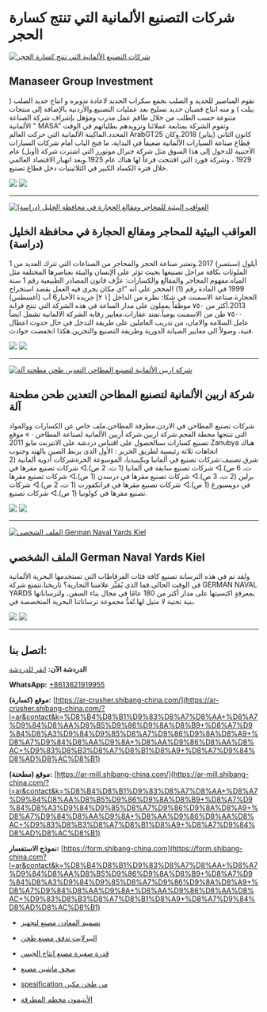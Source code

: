 # شركات التصنيع الألمانية التي تنتج كسارة الحجر

<a href="https://swt.shibang-china.com/?l=ar&img&k=%D8%B4%D8%B1%D9%83%D8%A7%D8%AA+%D8%A7%D9%84%D8%AA%D8%B5%D9%86%D9%8A%D8%B9+%D8%A7%D9%84%D8%A3%D9%84%D9%85%D8%A7%D9%86%D9%8A%D8%A9+%D8%A7%D9%84%D8%AA%D9%8A+%D8%AA%D9%86%D8%AA%D8%AC+%D9%83%D8%B3%D8%A7%D8%B1%D8%A9+%D8%A7%D9%84%D8%AD%D8%AC%D8%B1" target="_blank">![شركات التصنيع الألمانية التي تنتج كسارة الحجر](http://static.shibang-china.com/all-800x300/186.jpg)</a>

## Manaseer Group Investment
تقوم المناصير للحديد و الصلب بجمع سكراب الحديد لاعادة تدويره و انتاج حديد الصلب ( بيلت ) و منه انتاج قضبان حديد تسليح بعد عمليات التصنيع.والأردنية بالإضافة إلى منتجات متنوعة حسب الطلب من خلال طاقم عمل مدرب ومؤهل بإشراف شركة الصناعة الألمانية &quot; MASA&quot; وتقوم الشركة بمتابعة عملائنا وتزويدهم بطلباتهم في الوقت المحدد.الماكينة الألمانية التي حركت العالم ArabGT25 كانون الثاني (يناير) 2018.وكان قطاع صناعة السيارات الألمانية ضعيفاً في البداية، ما فتح الباب أمام شركات السيارات الأجنبية للدخول إلى هذا السوق مثل شركة جنرال موتورز التي اشترت شركة (أوبل) عام 1929 ، وشركة فورد التي افتتحت فرعاً لها هناك عام 1925.وبعد انهبار الاقتصاد العالمي خلال فترة الكساد الكبير في الثلاثينيات دخل قطاع تصنيع.


<a href="https://whatsapp.shibangsoft.com/WhatsApp.php" target="_blank" title="WhatsApp">![](http://static.shibang-china.com/icon/whatsapp.png)</a> <a href="https://swt.shibang-china.com/?l=ar&icon&k=%D8%B4%D8%B1%D9%83%D8%A7%D8%AA+%D8%A7%D9%84%D8%AA%D8%B5%D9%86%D9%8A%D8%B9+%D8%A7%D9%84%D8%A3%D9%84%D9%85%D8%A7%D9%86%D9%8A%D8%A9+%D8%A7%D9%84%D8%AA%D9%8A+%D8%AA%D9%86%D8%AA%D8%AC+%D9%83%D8%B3%D8%A7%D8%B1%D8%A9+%D8%A7%D9%84%D8%AD%D8%AC%D8%B1" target="_blank">![](http://static.shibang-china.com/icon/chat-ar.png)</a>

---

<a href="https://swt.shibang-china.com/?l=ar&img&k=%D8%B4%D8%B1%D9%83%D8%A7%D8%AA+%D8%A7%D9%84%D8%AA%D8%B5%D9%86%D9%8A%D8%B9+%D8%A7%D9%84%D8%A3%D9%84%D9%85%D8%A7%D9%86%D9%8A%D8%A9+%D8%A7%D9%84%D8%AA%D9%8A+%D8%AA%D9%86%D8%AA%D8%AC+%D9%83%D8%B3%D8%A7%D8%B1%D8%A9+%D8%A7%D9%84%D8%AD%D8%AC%D8%B1" target="_blank">![العواقب البيئية للمحاجر ومقالع الحجارة في محافظة الخليل (دراسة)](http://static.shibang-china.com/all-800x300/712.jpg)</a>

## العواقب البيئية للمحاجر ومقالع الحجارة في محافظة الخليل (دراسة)
1 أيلول (سبتمبر) 2017.وتعتبر صناعة الحجر والمحاجر من الصناعات التي تترك العديد من الملوثات بكافة مراحل تصنيعها بحيث تؤثر على الإنسان والبيئة بعناصرها المختلفة مثل المياه.مفهوم المحاجر والمقالع والكسارات: عرًّف قانون المصادر الطبيعية رقم 1 سنة 1999 في المادة رقم (1) المحجر على أنه &quot;اي مكان يجري فيه العمل بقصد استخراج الحجارة.صناعة الاسمنت في شكا: نظرة من الداخل [١ ٢] جريدة الأخبار6 آب (أغسطس) 2013.أكثر من ٧٥٠ موظفاً يعملون على مدار الساعة في هذه الشركة التي تنتج قرابة ٧٥٠٠ طن من الاسمنت يومياً.تمتد عقارات.معايير رقابة الشركة الالمانية تشمل ايضاً عامل السلامة والامان، من تدريب العاملين على طريقة التدخل في حال حدوث اعطال فنية، وصولاً الى معايير الصيانة الدورية وطريقة التصنيع والتخزين.هكذا انخفضت حوادث.


<a href="https://whatsapp.shibangsoft.com/WhatsApp.php" target="_blank" title="WhatsApp">![](http://static.shibang-china.com/icon/whatsapp.png)</a> <a href="https://swt.shibang-china.com/?l=ar&icon&k=%D8%B4%D8%B1%D9%83%D8%A7%D8%AA+%D8%A7%D9%84%D8%AA%D8%B5%D9%86%D9%8A%D8%B9+%D8%A7%D9%84%D8%A3%D9%84%D9%85%D8%A7%D9%86%D9%8A%D8%A9+%D8%A7%D9%84%D8%AA%D9%8A+%D8%AA%D9%86%D8%AA%D8%AC+%D9%83%D8%B3%D8%A7%D8%B1%D8%A9+%D8%A7%D9%84%D8%AD%D8%AC%D8%B1" target="_blank">![](http://static.shibang-china.com/icon/chat-ar.png)</a>

---

<a href="https://swt.shibang-china.com/?l=ar&img&k=%D8%B4%D8%B1%D9%83%D8%A7%D8%AA+%D8%A7%D9%84%D8%AA%D8%B5%D9%86%D9%8A%D8%B9+%D8%A7%D9%84%D8%A3%D9%84%D9%85%D8%A7%D9%86%D9%8A%D8%A9+%D8%A7%D9%84%D8%AA%D9%8A+%D8%AA%D9%86%D8%AA%D8%AC+%D9%83%D8%B3%D8%A7%D8%B1%D8%A9+%D8%A7%D9%84%D8%AD%D8%AC%D8%B1" target="_blank">![شركة اربين الألمانية لتصنيع المطاحن التعدين طحن مطحنة آلة](http://static.shibang-china.com/all-800x300/909.jpg)</a>

## شركة اربين الألمانية لتصنيع المطاحن التعدين طحن مطحنة آلة
شركات تصنيع المطاحن في الاردن.مطرقة المطاحن.ملف خاص عن الكسارات ووالمواد التى تنتجها محطة الفحم.شركة اربين.شركة أربين الألمانية لصناعة المطاحن · » موقع تصنيع كسارات سنالحصول على اقتباس دردشة على الانترنت مايو 2011 Zanubya هناك اتجاهات ثلاثة رئيسية لطريق الحرير : الأول الذى يربط الصين بالهند وجنوب شرق.تصنيف:شركات تصنيع في ألمانيا ويكيبيديا، الموسوعة الحرةشركات أدوية ألمانية (2 ت، 6 ص).◅ شركات تصنيع سابقة في ألمانيا (1 ت، 2 ص).◅ شركات تصنيع مقرها في برلين (2 ت، 3 ص).◅ شركات تصنيع مقرها في درسدن (1 ص).◅ شركات تصنيع مقرها في دويسبورغ (1 ص).◅ شركات تصنيع مقرها في فرانكفورت (1 ت، 2 ص).◅ شركات تصنيع مقرها في كولونيا (1 ص).◅ شركات تصنيع.


<a href="https://whatsapp.shibangsoft.com/WhatsApp.php" target="_blank" title="WhatsApp">![](http://static.shibang-china.com/icon/whatsapp.png)</a> <a href="https://swt.shibang-china.com/?l=ar&icon&k=%D8%B4%D8%B1%D9%83%D8%A7%D8%AA+%D8%A7%D9%84%D8%AA%D8%B5%D9%86%D9%8A%D8%B9+%D8%A7%D9%84%D8%A3%D9%84%D9%85%D8%A7%D9%86%D9%8A%D8%A9+%D8%A7%D9%84%D8%AA%D9%8A+%D8%AA%D9%86%D8%AA%D8%AC+%D9%83%D8%B3%D8%A7%D8%B1%D8%A9+%D8%A7%D9%84%D8%AD%D8%AC%D8%B1" target="_blank">![](http://static.shibang-china.com/icon/chat-ar.png)</a>

---

<a href="https://swt.shibang-china.com/?l=ar&img&k=%D8%B4%D8%B1%D9%83%D8%A7%D8%AA+%D8%A7%D9%84%D8%AA%D8%B5%D9%86%D9%8A%D8%B9+%D8%A7%D9%84%D8%A3%D9%84%D9%85%D8%A7%D9%86%D9%8A%D8%A9+%D8%A7%D9%84%D8%AA%D9%8A+%D8%AA%D9%86%D8%AA%D8%AC+%D9%83%D8%B3%D8%A7%D8%B1%D8%A9+%D8%A7%D9%84%D8%AD%D8%AC%D8%B1" target="_blank">![الملف الشخصي German Naval Yards Kiel](http://static.shibang-china.com/all-800x300/929.jpg)</a>

## الملف الشخصي German Naval Yards Kiel
ولقد تم في هذه الترسانة تصنيع كافة فئات الفرقاطات التي تستخدمها البحرية الألمانية في الوقت الحالي.فما الذي يُمَيِّز علامتنا التجارية؟ تاريخنا.تتمتع شركة GERMAN NAVAL YARDS بمعرفةٍ اكتسبتها على مدار أكثر من 180 عامًا في مجال بناء السفن، ولترساناتها بنية تحتية لا مثيل لها.تُعَدُّ مجموعة ترساناتنا البحرية المتخصصة في.

<a href="https://whatsapp.shibangsoft.com/WhatsApp.php" target="_blank" title="WhatsApp">![](http://static.shibang-china.com/icon/whatsapp.png)</a> <a href="https://swt.shibang-china.com/?l=ar&icon&k=%D8%B4%D8%B1%D9%83%D8%A7%D8%AA+%D8%A7%D9%84%D8%AA%D8%B5%D9%86%D9%8A%D8%B9+%D8%A7%D9%84%D8%A3%D9%84%D9%85%D8%A7%D9%86%D9%8A%D8%A9+%D8%A7%D9%84%D8%AA%D9%8A+%D8%AA%D9%86%D8%AA%D8%AC+%D9%83%D8%B3%D8%A7%D8%B1%D8%A9+%D8%A7%D9%84%D8%AD%D8%AC%D8%B1" target="_blank">![](http://static.shibang-china.com/icon/chat-ar.png)</a>

---
## اتصل بنا:

**الدردشة الآن:** [انقر للدردشة](https://swt.shibang-china.com?l=ar&contact&k=%D8%B4%D8%B1%D9%83%D8%A7%D8%AA+%D8%A7%D9%84%D8%AA%D8%B5%D9%86%D9%8A%D8%B9+%D8%A7%D9%84%D8%A3%D9%84%D9%85%D8%A7%D9%86%D9%8A%D8%A9+%D8%A7%D9%84%D8%AA%D9%8A+%D8%AA%D9%86%D8%AA%D8%AC+%D9%83%D8%B3%D8%A7%D8%B1%D8%A9+%D8%A7%D9%84%D8%AD%D8%AC%D8%B1)

**WhatsApp:**  [+8613621919955](https://whatsapp.shibangsoft.com/WhatsApp.php)

**موقع (كسارة):** [https://ar-crusher.shibang-china.com/](https://ar-crusher.shibang-china.com/?l=ar&contact&k=%D8%B4%D8%B1%D9%83%D8%A7%D8%AA+%D8%A7%D9%84%D8%AA%D8%B5%D9%86%D9%8A%D8%B9+%D8%A7%D9%84%D8%A3%D9%84%D9%85%D8%A7%D9%86%D9%8A%D8%A9+%D8%A7%D9%84%D8%AA%D9%8A+%D8%AA%D9%86%D8%AA%D8%AC+%D9%83%D8%B3%D8%A7%D8%B1%D8%A9+%D8%A7%D9%84%D8%AD%D8%AC%D8%B1)

**موقع (مطحنة):** [https://ar-mill.shibang-china.com/](https://ar-mill.shibang-china.com/?l=ar&contact&k=%D8%B4%D8%B1%D9%83%D8%A7%D8%AA+%D8%A7%D9%84%D8%AA%D8%B5%D9%86%D9%8A%D8%B9+%D8%A7%D9%84%D8%A3%D9%84%D9%85%D8%A7%D9%86%D9%8A%D8%A9+%D8%A7%D9%84%D8%AA%D9%8A+%D8%AA%D9%86%D8%AA%D8%AC+%D9%83%D8%B3%D8%A7%D8%B1%D8%A9+%D8%A7%D9%84%D8%AD%D8%AC%D8%B1)

**نموذج الاستفسار:** [https://form.shibang-china.com](https://form.shibang-china.com?l=ar&contact&k=%D8%B4%D8%B1%D9%83%D8%A7%D8%AA+%D8%A7%D9%84%D8%AA%D8%B5%D9%86%D9%8A%D8%B9+%D8%A7%D9%84%D8%A3%D9%84%D9%85%D8%A7%D9%86%D9%8A%D8%A9+%D8%A7%D9%84%D8%AA%D9%8A+%D8%AA%D9%86%D8%AA%D8%AC+%D9%83%D8%B3%D8%A7%D8%B1%D8%A9+%D8%A7%D9%84%D8%AD%D8%AC%D8%B1)

* [تصميم المعادن مصنع لتجهيز](../27/%D8%AA%D8%B5%D9%85%D9%8A%D9%85%20%D8%A7%D9%84%D9%85%D8%B9%D8%A7%D8%AF%D9%86%20%D9%85%D8%B5%D9%86%D8%B9%20%D9%84%D8%AA%D8%AC%D9%87%D9%8A%D8%B2.md)

* [البيرلايت تدفق مصنع طحن](../28/%D8%A7%D9%84%D8%A8%D9%8A%D8%B1%D9%84%D8%A7%D9%8A%D8%AA%20%D8%AA%D8%AF%D9%81%D9%82%20%D9%85%D8%B5%D9%86%D8%B9%20%D8%B7%D8%AD%D9%86.md)

* [قدرة صغيرة مصنع إنتاج الجبس](../29/%D9%82%D8%AF%D8%B1%D8%A9%20%D8%B5%D8%BA%D9%8A%D8%B1%D8%A9%20%D9%85%D8%B5%D9%86%D8%B9%20%D8%A5%D9%86%D8%AA%D8%A7%D8%AC%20%D8%A7%D9%84%D8%AC%D8%A8%D8%B3.md)

* [سحق ماشين مصنع](../28/%D8%B3%D8%AD%D9%82%20%D9%85%D8%A7%D8%B4%D9%8A%D9%86%20%D9%85%D8%B5%D9%86%D8%B9.md)

* [spesification من طحن مكين](../26/spesification%20%D9%85%D9%86%20%D8%B7%D8%AD%D9%86%20%D9%85%D9%83%D9%8A%D9%86.md)

* [الأنتيمون محطم المطرقة](../27/%D8%A7%D9%84%D8%A3%D9%86%D8%AA%D9%8A%D9%85%D9%88%D9%86%20%D9%85%D8%AD%D8%B7%D9%85%20%D8%A7%D9%84%D9%85%D8%B7%D8%B1%D9%82%D8%A9.md)